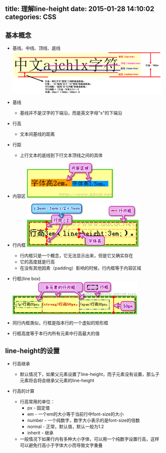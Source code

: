 title: 理解line-height
date: 2015-01-28 14:10:02
categories: CSS
---
## 基本概念
* 基线、中线、顶线、底线
![](/imgs/css_line_height.png)
* 基线
  - 基线并不是汉字的下端沿，而是英文字母"x"的下端沿

* 行高
  - 文本间基线的距离

* 行距
  - 上行文本的底线到下行文本顶线之间的具体

* 内容区
![](/imgs/css_line_height_content.gif)

* 行内框
![](/imgs/css_line_height_inner.gif)
  * 行内框只是一个概念，它无法显示出来，但是它又确实存在
  * 它的高度就是行高
  * 在没有其他因素（padding）影响的时候，行内框等于内容区域

* 行框(line box)
![](/imgs/css_line_box.gif)
* 同行内框类似，行框是指本行的一个虚拟的矩形框
* 行框高度等于本行内所有元素中行高最大的值

## line-height的设置
* 行高继承
  - 默认情况下，如果父元素设置了line-height，而子元素没有设置，那么子元素将会将会继承父元素的line-height

* 行高的计算
  * 行高常用的单位：
    * px - 固定值
    * em - 一个em的大小等于当前行中font-size的大小
    * number - 一个纯数字，数字大小表示的是font-size的倍数
    * normal - 正常，默认值，默认一般为1.2
    * inherit - 继承
  * 一般情况下如果行内有多种大小字体，可以用一个纯数字设置行高，这样可以避免行高小于字体大小而导致文字重叠

